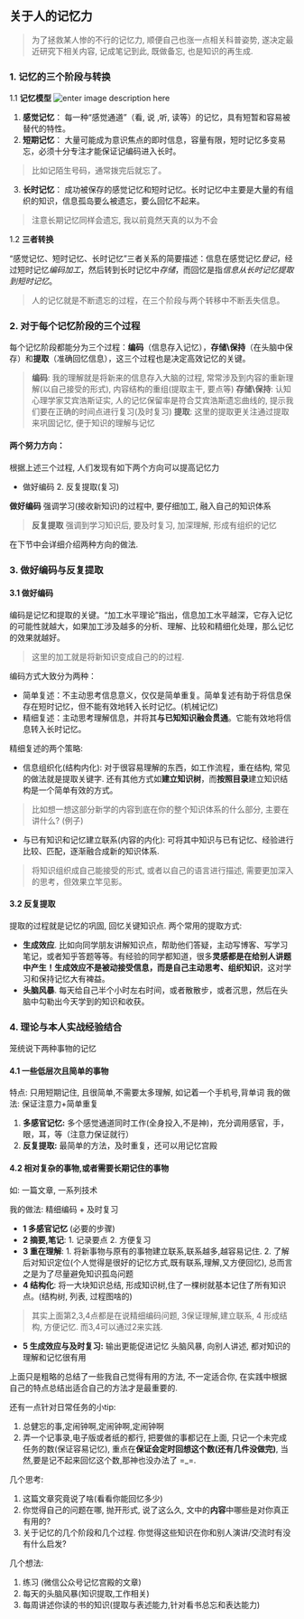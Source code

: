 
关于人的记忆力
---
> 为了拯救某人惨的不行的记忆力, 顺便自己也涨一点相关科普姿势, 遂决定最近研究下相关内容, 记成笔记到此, 既做备忘, 也是知识的再生成. 

### 1. 记忆的三个阶段与转换

 1.1  **记忆模型**
 ![enter image description here](http://wx1.sinaimg.cn/mw690/005xvrQfly1fkvfvb7o8kj30go063aa1.jpg)

 1. **感觉记忆**：
每一种“感觉通道”（看, 说 ,听, 读等）的记忆，具有短暂和容易被替代的特性。
 2. **短期记忆**：
大量可能成为意识焦点的即时信息，容量有限，短时记忆多变易忘，必须十分专注才能保证记编码进入长时。
> 比如记陌生号码，通常拨完后就忘了。

 3. **长时记忆**：
成功被保存的感觉记忆和短时记忆。长时记忆中主要是大量的有组织的知识，信息孤岛要么被遗忘，要么回忆不起来。
> 注意长期记忆同样会遗忘, 我以前竟然天真的以为不会

1.2  **三者转换**

“感觉记忆、短时记忆、长时记忆”三者关系的简要描述：信息在感觉记忆*登记*，经过短时记忆*编码加工*，然后转到长时记忆中*存储*，而回忆是指*信息从长时记忆提取到短时记忆*。

> 人的记忆就是不断遗忘的过程，在三个阶段与两个转移中不断丢失信息。
### 2. 对于每个记忆阶段的三个过程
每个记忆阶段都能分为三个过程：**编码**（信息存入记忆），**存储\保持**（在头脑中保存）和**提取**（准确回忆信息），这三个过程也是决定高效记忆的关键。
> **编码**: 我的理解就是将新来的信息存入大脑的过程, 常常涉及到内容的重新理解(以自己接受的形式), 内容结构的重组(提取主干, 要点等)
> **存储\保持**: 认知心理学家艾宾浩斯证实, 人的记忆保留率是符合艾宾浩斯遗忘曲线的, 提示我们要在正确的时间点进行复习(及时复习)
> **提取**: 这里的提取更关注通过提取来巩固记忆, 便于知识的理解与记忆

#### **两个努力方向：**
 根据上述三个过程, 人们发现有如下两个方向可以提高记忆力
 - 做好编码   2. 反复提取(复习)
> 
**做好编码** 强调学习(接收新知识)的过程中, 要仔细加工, 融入自己的知识体系
> **反复提取** 强调到学习知识后, 要及时复习, 加深理解, 形成有组织的记忆

在下节中会详细介绍两种方向的做法. 

### 3. 做好编码与反复提取

#### 3.1 做好编码
编码是记忆和提取的关键。“加工水平理论”指出，信息加工水平越深，它存入记忆的可能性就越大，如果加工涉及越多的分析、理解、比较和精细化处理，那么记忆的效果就越好。
> 这里的加工就是将新知识变成自己的的过程.

编码方式大致分为两种：

 - 简单复述：不主动思考信息意义，仅仅是简单重复。简单复述有助于将信息保存在短时记忆，但不能有效地转入长时记忆。(机械记忆)
 - 精细复述：主动思考理解信息，并将其**与已知知识融会贯通**。它能有效地将信息转入长时记忆。

精细复述的两个策略:

 - 信息组织化(结构内化): 对于很容易理解的东西，如工作流程，重在结构, 常见的做法就是提取关键字. 还有其他方式如**建立知识树**，而**按照目录**建立知识结构是一个简单有效的方式。
> 比如想一想这部分新学的内容到底在你的整个知识体系的什么部分, 主要在讲什么? (例子)

 - 与已有知识和记忆建立联系(内容的内化): 可将其中知识与已有记忆、经验进行比较、匹配，逐渐融合成新的知识体系.
 > 将知识组织成自己能接受的形式, 或者以自己的语言进行描述, 需要更加深入的思考，但效果立竿见影。

#### 3.2 反复提取
提取的过程就是记忆的巩固, 回忆关键知识点. 
两个常用的提取方式:

 - **生成效应**. 比如向同学朋友讲解知识点，帮助他们答疑，主动写博客、写学习笔记，或者知乎答题等等。有经验的同学都知道，很多**灵感都是在给别人讲题中产生！**生成效应不是被动接受信息，而是**自己主动思考、组织知识**，这对学习和保持记忆大有裨益。
 - **头脑风暴**. 每天给自己半个小时左右时间，或者散散步，或者沉思，然后在头脑中勾勒出今天学到的知识和收获。


### 4. 理论与本人实战经验结合
笼统说下两种事物的记忆

#### 4.1 一些低层次且简单的事物
特点: 只用短期记住, 且很简单,不需要太多理解, 如记着一个手机号,背单词
我的做法: 保证注意力+简单重复

1. **多感官记忆:** 多个感觉通道同时工作(全身投入,不是神)，充分调用感官，手，眼，耳，等（注意力保证就行）
2. **反复提取:** 最简单的方法，及时重复，还可以用记忆宫殿

#### 4.2 相对复杂的事物,或者需要长期记住的事物 
如: 一篇文章, 一系列技术

我的做法: 精细编码 + 及时复习

 - **1 多感官记忆** (必要的步骤)
 -  **2 摘要,笔记**: 1. 记录要点 2. 方便复习
 - **3 重在理解**: 1. 将新事物与原有的事物建立联系,联系越多,越容易记住. 2. 了解后对知识定位(个人觉得是很好的记忆方式,既有联系,理解,又方便回忆), 总而言之是为了尽量避免知识孤岛问题
 - **4 结构化**: 将一大块知识总结, 形成知识树,住了一棵树就基本记住了所有知识点。(结构树, 列表, 过程图啥的)

> 其实上面第2,3,4点都是在说精细编码问题, 3保证理解,建立联系, 4 形成结构, 方便记忆. 而3,4可以通过2来实践.

- **5 生成效应与及时复习:** 输出更能促进记忆 头脑风暴, 向别人讲述, 都对知识的理解和记忆很有用

上面只是粗略的总结了一些我自己觉得有用的方法, 不一定适合你, 在实践中根据自己的特点总结出适合自己的方法才是最重要的.

还有一点针对日常任务的小tip:
1. 总健忘的事,定闹钟啊,定闹钟啊,定闹钟啊
2. 弄一个记事录,电子版或者纸的都行, 把要做的事都记在上面, 只记一个未完成任务的数(保证容易记忆),  重点在**保证会定时回想这个数(还有几件没做完)**, 当然,要是记不起来回忆这个数,那神也没办法了 =_=. 

几个思考:
1. 这篇文章究竟说了啥(看看你能回忆多少)
2. 你觉得自己的问题在哪, 抛开形式, 说了这么久, 文中的**内容**中哪些是对你真正有用的?
3. 关于记忆的几个阶段和几个过程. 你觉得这些知识在你和别人演讲/交流时有没有什么启发?

几个想法: 
1. 练习 (微信公众号记忆宫殿的文章)
2. 每天的头脑风暴(知识提取,工作相关)
3. 每周讲述你读的书的知识(提取与表述能力,针对看书总忘和表达能力)